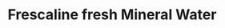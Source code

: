 ---
title: "Frescaline fresh Mineral Water"
url: /pagadian-city/frescaline-fresh-mineral-water/
shop: Wasser
---